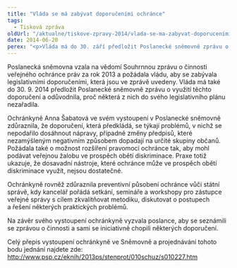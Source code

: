 ```yaml
---
title: "Vláda se má zabývat doporučeními ochránce"
tags:
  - Tisková zpráva
oldUrl: "/aktualne/tiskove-zpravy-2014/vlada-se-ma-zabyvat-doporucenimi-ochrance"
date: 2014-06-20
perex: "<p>Vláda má do 30. září předložit Poslanecké sněmovně zprávu o tom, jak se zabývala legislativními doporučeními uvedenými v Souhrnné zprávě o činnosti ochránce za rok 2013.</p>"
---
```


<!-- imported from the old website -->

<p>Poslanecká sněmovna vzala na vědomí Souhrnnou zprávu o činnosti veřejného ochránce práv za rok 2013 a požádala vládu, aby se zabývala legislativními doporučeními, která jsou ve zprávě uvedeny. Vláda má také do 30. 9. 2014 předložit Poslanecké sněmovně zprávu o využití těchto doporučení a odůvodnila, proč některá z nich do svého legislativního plánu nezařadila.</p><p>Ochránkyně Anna Šabatová ve svém vystoupení v Poslanecké sněmovně zdůraznila, že doporučení, která předkládá, se týkají problémů, v nichž se nepodařilo dosáhnout nápravy, případně změny předpisů, které nezamýšleným negativním způsobem dopadají na určité skupiny občanů. Požádala také o možnost rozšíření pravomocí ochránce tak, aby mohl podávat veřejnou žalobu ve prospěch obětí diskriminace. Praxe totiž ukazuje, že dosavadní nástroje, které ochránce může ve prospěch obětí diskriminace využít, nejsou dostatečné.</p><p>Ochránkyně rovněž zdůraznila preventivní působení ochránce vůči státní správě, kdy kancelář pořádá setkání, semináře a workshopy pro zástupce veřejné správy s cílem zkvalitňovat metodiku, diskutovat o postupech a řešení některých praktických problémů.</p><p>Na závěr svého vystoupení ochránkyně vyzvala poslance, aby se seznámili se zprávou o činnosti a sami se iniciativně chopili některých doporučení.</p><p>Celý přepis vystoupení ochránkyně ve Sněmovně a projednávání tohoto bodu jednání najdete zde: <a title="Otevření do nového okna" href="http://www.psp.cz/eknih/2013ps/stenprot/010schuz/s010227.htm" target="_blank">http://www.psp.cz/eknih/2013ps/stenprot/010schuz/s010227.htm</a> <img alt="" src="https://www.ochrance.cz/typo3/ext/od_linkdesc/icons/external.gif" class="od_linkdesc_icon_external" /></p>
